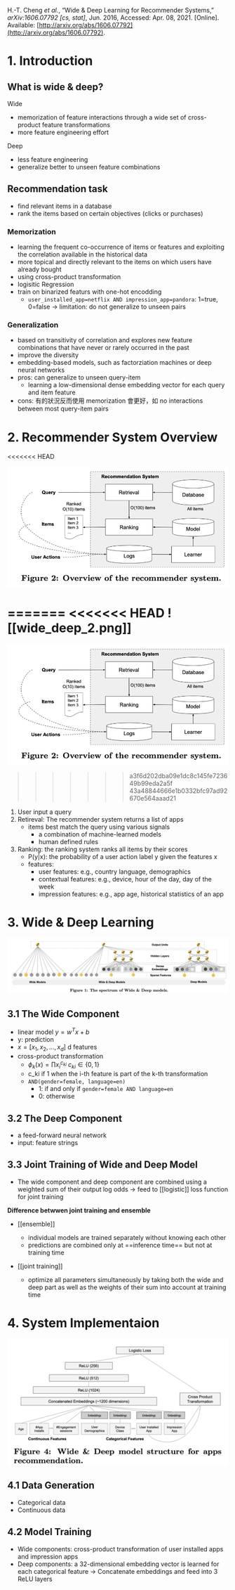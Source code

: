 
H.-T. Cheng _et al._, “Wide & Deep Learning for Recommender Systems,” _arXiv:1606.07792 \[cs, stat\]_, Jun. 2016, Accessed: Apr. 08, 2021. \[Online\]. Available: [http://arxiv.org/abs/1606.07792](http://arxiv.org/abs/1606.07792).


# 1. Introduction
## What is wide & deep?
Wide
- memorization of feature interactions through a wide set of cross-product feature transformations
- more feature engineering effort

Deep
- less feature engineering
- generalize better to unseen feature combinations

## Recommendation task
- find relevant items in a database
- rank the items based on certain objectives (clicks or purchases)
### Memorization
- learning the frequent co-occurrence of items or features and exploiting the correlation available in the historical data
- more topical and directly relevant to the items on which users have already bought
- using cross-product transformation
- logisitic Regression
- train on binarized featurs with one-hot encodding
	- `user_installed_app=netflix AND impression_app=pandora`: 1=true, 0=false
	-> limitation: do not generalize to unseen pairs

###	Generalization
- based on transitivity of correlation and explores new feature combinations that have never or rarely occurred in the past
- improve the diversity
- embedding-based models, such as factorziation machines or deep neural networks
- pros: can generalize to unseen query-item
	- learning a low-dimensional dense embedding vector for each query and item feature
- cons: 有的狀況反而使用 memorization 會更好，如 no interactions between most query-item pairs  

# 2. Recommender System Overview
<<<<<<< HEAD

![image](wide_deep_2.png)

=======
<<<<<<< HEAD
![[wide_deep_2.png]]
=======
![image](wide_deep_2.png)
>>>>>>> a3f6d202dba09e1dc8c145fe723649b99eda2a5f
>>>>>>> 43a48844666e1b0332bfc97ad92670e564aaad21
1. User input a query
2. Retireval: The recommender system returns a list of apps
	- items best match the query using various signals
		- a combination of machine-learned models
		- human defined rules
3. Ranking: the ranking system ranks all items by their scores
	- P(y|x): the probability of a user action label y given the features x
	- features:
		- user features: e.g., country language, demographics
		- contextual features: e.g., device, hour of the day, day of the week
		- impression features: e.g., app age, historical statistics of an app

# 3. Wide & Deep Learning
![image](wide_deep_1.png)
## 3.1 The Wide Component
- linear model $y=w^Tx+b$
- y: prediction
- $x = [x_1, x_2, ..., x_d]$ d features
- cross-product transformation
	- $\phi_k(x) = \prod x_i ^ {c_{ki}} \; c_{ki}\in\{0,1\}$
	- c_ki if 1 when the i-th feature is part of the k-th transformation
	- `AND(gender=female, language=en)`
		- 1: if and only if `gender=female AND language=en`
		- 0: otherwise
## 3.2 The Deep Component
- a feed-forward neural network
- input: feature strings
## 3.3 Joint Training of Wide and Deep Model
- The wide component and deep component are combined using a weighted sum of their output log odds
-> feed to [[logistic]] loss function for joint training

**Difference betwwen joint training and ensemble**
- [[ensemble]]
	- individual models are trained separately without knowing each other
	- predictions are combined only at ==inference time== but not at training time

- [[joint training]]
	- optimize all parameters simultaneously by taking both the wide and deep part as well as the weights of their sum into account at training time

# 4. System Implementaion
![image](wide_deep_4.png)

## 4.1 Data Generation
- Categorical data
- Continuous data

## 4.2 Model Training
- Wide components: cross-product transformation of user installed apps and impression apps
- Deep components: a 32-dimensional embedding vector is learned for each categorical feature
-> Concatenate embeddings and feed into 3 ReLU layers
